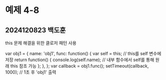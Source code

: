 # 예제 4-8  
## 2024120823 백도훈  

this 문제 해결을 위한 클로저 패턴 사용  


var obj1 = {
  name: 'obj1',
  func: function() {
    var self = this;  // this를 self 변수에 저장
    return function() {
      console.log(self.name);  // 내부 함수에서 self를 통해 원래 this 참조 가능
    };
  },
};
var callback = obj1.func();
setTimeout(callback, 1000);  // 1초 후 'obj1' 출력
